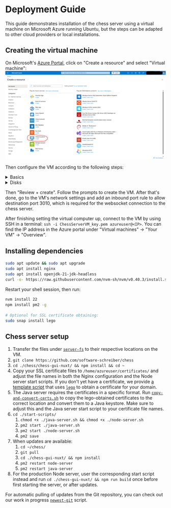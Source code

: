# Deployment Guide
This guide demonstrates installation of the chess server using a virtual machine on Microsoft Azure running Ubuntu, but the steps can be adapted to other cloud providers or local installations.

## Creating the virtual machine
On Microsoft's [Azure Portal](https://portal.azure.com), click on "Create a resource" and select "Virtual machine":
![](./deployment-guide-assets/azure-create-a-resource.png)

Then configure the VM according to the following steps:
<details>
  <summary>Basics</summary>

![](./deployment-guide-assets/azure-create-a-vm-basics.png)
</details>

<details>
  <summary>Disks</summary>

![](./deployment-guide-assets/azure-create-a-vm-disks-1.png)

"Create and attach a new disk":
![](./deployment-guide-assets/azure-create-a-vm-disks-2.png)

"Change size":
![](./deployment-guide-assets/azure-create-a-vm-disks-3.png)

"OK":
![](./deployment-guide-assets/azure-create-a-vm-disks-4.png)
</details>

Then "Review + create". Follow the prompts to create the VM. After that's done, go to the VM's network settings and add an inbound port rule to allow destination port 3010, which is required for the websocket connection to the chess server.

After finishing setting the virtual computer up, connect to the VM by using SSH in a terminal: `ssh -i ChessServerVM_key.pem azureuser@<IP>`. You can find the IP address in the Azure portal under "Virtual machines" -> "Your VM" -> "Overview".


## Installing dependencies
```bash
sudo apt update && sudo apt upgrade
sudo apt install nginx
sudo apt install openjdk-21-jdk-headless
curl -o- https://raw.githubusercontent.com/nvm-sh/nvm/v0.40.3/install.sh | bash
```

Restart your shell session, then run:
```bash
nvm install 22
npm install pm2 -g

# Optional for SSL certificate obtaining:
sudo snap install lego
```


## Chess server setup
1. Transfer the files under [`server-fs`](./server-fs/) to their respective locations on the VM.
2. `git clone https://github.com/software-schreiber/chess`
4. `cd ./chess/chess-gui-nuxt/ && npm install && cd ~`
5. Copy your SSL certificate files to `/home/azureuser/certificates/` and adjust the file names in both the Nginx configuration and the Node server start scripts. If you don't yet have a certificate, we provide [a template script](./server-fs/home/azureuser/obtain-domain-cert.sh) that uses [`lego`](https://go-acme.github.io/lego/) to obtain a certificate for your domain.
6. The Java server requires the certificates in a specific format. Run [`copy-and-convert-certs.sh`](./server-fs/home/azureuser/copy-and-convert-cert.sh) to copy the lego-obtained certificates to the correct location and convert them to a Java keystore. Make sure to adjust this and the Java server start script to your certificate file names.
7. `cd ./start-scripts/`
   1. `chmod +x ./java-server.sh && chmod +x ./node-server.sh`
   2. `pm2 start ./java-server.sh`
   3. `pm2 start ./node-server.sh`
   4. `pm2 save`
8. When updates are available:
   1. `cd ~/chess/`
   2. `git pull`
   3. `cd ./chess-gui-nuxt/ && npm install`
   4. `pm2 restart node-server`
   5. `pm2 restart java-server`
9. For the production Node server, user the corresponding start script instead and run `cd ./chess-gui-nuxt/ && npm run build` once before first starting the server, or after updates.

For automatic pulling of updates from the Git repository, you can check out our work in progress [`newest-git`](./server-fs/home/azureuser/newest-git.sh) script.

